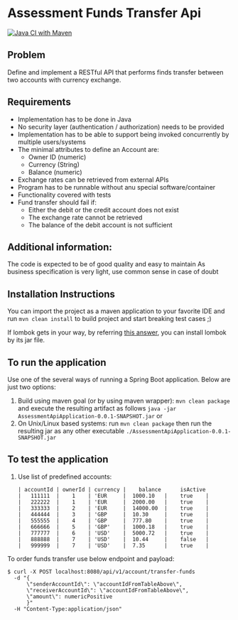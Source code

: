 # Assessment Funds Transfer Api
[![Java CI with Maven](https://github.com/morthenn/can-into-space/actions/workflows/maven.yml/badge.svg)](https://github.com/morthenn/can-into-space/actions/workflows/maven.yml)

## Problem ##

Define and implement a RESTful API that performs finds transfer between two accounts with currency exchange.

## Requirements ##

- Implementation has to be done in Java
- No security layer (authentication / authorization) needs to be provided
- Implementation has to be able to support being invoked concurrently by multiple users/systems
- The minimal attributes to define an Account are:
  - Owner ID (numeric)
  - Currency (String)
  - Balance (numeric)
- Exchange rates can be retrieved from external APIs
- Program has to be runnable without anu special software/container
- Functionality covered with tests
- Fund transfer should fail if:
  - Either the debit or the credit account does not exist
  - The exchange rate cannot be retrieved
  - The balance of the debit account is not sufficient


## Additional information:

The code is expected to be of good quality and easy to maintain
As business specification is very light, use common sense in case of doubt

## Installation Instructions
You can import the project as a maven application to your favorite IDE and run `mvn clean install` to build project and start breaking test cases ;)

If lombok gets in your way, by referring [this answer](https://stackoverflow.com/a/22332248/4130569), you can install lombok by its jar file.

## To run the application
Use one of the several ways of running a Spring Boot application. Below are just two options:

1. Build using maven goal (or by using maven wrapper): `mvn clean package` and execute the resulting artifact as follows `java -jar AssessmentApiApplication-0.0.1-SNAPSHOT.jar` or
2. On Unix/Linux based systems: run `mvn clean package` then run the resulting jar as any other executable `./AssessmentApiApplication-0.0.1-SNAPSHOT.jar`

## To test the application
1. Use list of predefined accounts:
    ```
   | accountId | ownerId | currency |    balance      isActive
   |   111111  |    1    | 'EUR     |  1000.10   |    true    |
   |   222222  |    1    | 'EUR     |  2000.00   |    true    |
   |   333333  |    2    | 'EUR     |  14000.00  |    true    |
   |   444444  |    3    | 'GBP     |  10.30     |    true    |
   |   555555  |    4    | 'GBP     |  777.80    |    true    |
   |   666666  |    5    | 'GBP'    |  1000.18   |    true    |
   |   777777  |    6    | 'USD'    |  5000.72   |    true    |
   |   888888  |    7    | 'USD'    |  10.44     |    false   |
   |   999999  |    7    | 'USD'    |  7.35      |    true    |
   ```
To order funds transfer use below endpoint and payload:

```
$ curl -X POST localhost:8080/api/v1/account/transfer-funds 
  -d "{
      \"senderAccountId\": \"accountIdFromTableAbove\",
      \"receiverAccountId\": \"accountIdFromTableAbove\",
      \"amount\": numericPositive
      }" 
  -H "Content-Type:application/json"
```